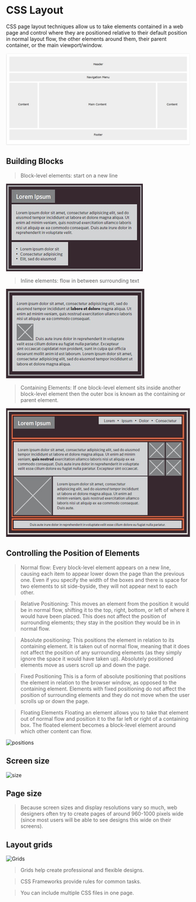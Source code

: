 # CSS Layout

CSS page layout techniques allow us to take elements contained in a web page and control where they are positioned relative to their default position in normal layout flow, the other elements around them, their parent container, or the main viewport/window.

![css layout](/gallery/layout.jpg)

## Building Blocks

> Block-level elements: start on a new line

![Block-level](/gallery/Block-level.jpg)

> Inline elements: flow in between surrounding text

![Inline](/gallery/Inline.jpg)

> Containing Elements: If one block-level element sits inside another block-level element then the outer box is
known as the containing or parent element.

![Containing](/gallery/Containing.jpg)

## Controlling the Position of Elements

> Normal flow: Every block-level element appears on a new line, causing each item to appear lower down the page than the previous one. Even if you specify the width of the boxes and there is space for two elements to sit side-byside, they will not appear next to each other.

> Relative Positioning: This moves an element from the position it would be in normal flow, shifting it to the top, right, bottom, or left of where it would have been placed. This does not affect the position of surrounding elements; they stay in the position they would be in in normal flow.

> Absolute positioning: This positions the element in relation to its containing element. It is taken out of normal flow, meaning that it does not affect the position
of any surrounding elements (as they simply ignore the
space it would have taken up). Absolutely positioned elements
move as users scroll up and down the page.

> Fixed Positioning This is a form of absolute positioning that positions the element in relation to the browser window, as opposed to the containing element. Elements with fixed positioning do not affect the position of surrounding elements and they do not move when the user scrolls up or down the page.

> Floating Elements Floating an element allows you to take that element out of normal flow and position it to the far left or right of a containing box. The floated element becomes a block-level element around which other content can flow.

![positions](https://cdn.educba.com/academy/wp-content/uploads/2019/12/CSS-Position-768x428.jpg.webp)

## Screen size

![size](https://assets.codepen.io/17824/internal/screenshots/pens/EBbxp.default.png?fit=cover&format=auto&ha=false&height=540&quality=75&v=2&version=1360004161&width=960)

## Page size

> Because screen sizes and display resolutions vary so much, web designers often try to create pages of around 960-1000 pixels wide (since most users will be able to see designs this wide on their screens).

## Layout grids

![Grids](https://www.bitdegree.org/learn/storage/media/images/f2804b75-5393-4504-bad9-fec3f56dfb94.png)

> Grids help create professional and flexible designs.

> CSS Frameworks provide rules for common tasks.

>You can include multiple CSS files in one page.
